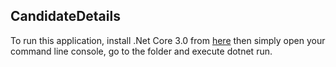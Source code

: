 ## CandidateDetails

To run this application, install .Net Core 3.0 from [here](https://dotnet.microsoft.com/en-us/download/dotnet/3.0) then simply open your command line console, go to the folder and execute dotnet run.

